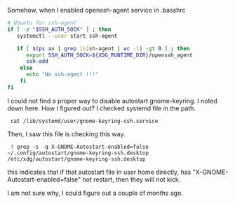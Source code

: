 Somehow, when I enabled openssh-agent service in .basshrc
```bash
# Ubuntu for ssh-agent
if [ -z "$SSH_AUTH_SOCK" ] ; then
   systemctl --user start ssh-agent

   if [ $(ps ax | grep [s]sh-agent | wc -l) -gt 0 ] ; then
      export SSH_AUTH_SOCK=${XDG_RUNTIME_DIR}/openssh_agent
      ssh-add
    else
      echo "No ssh-agent !!!"
    fi
fi
```
I could not find a proper way to disable autostart gnome-keyring.
I noted down here. How I figured out?
I checked systemd file in the path.
```
 cat /lib/systemd/user/gnome-keyring-ssh.service
```
 Then, I saw this file is checking this way.
```
 ! grep -s -q X-GNOME-Autostart-enabled=false ~/.config/autostart/gnome-keyring-ssh.desktop /etc/xdg/autostart/gnome-keyring-ssh.desktop
```
this indicates that if that autostart file in user home directly, has "X-GNOME-Autostart-enabled=false" not restart, then they will not kick.

I am not sure why, I could figure out a couple of months ago.
